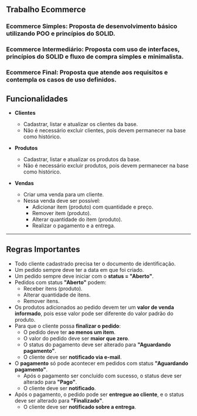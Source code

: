 ## Trabalho Ecommerce 
### Ecommerce Simples: Proposta de desenvolvimento básico utilizando POO e princípios do SOLID.
### Ecommerce Intermediário: Proposta com uso de interfaces, princípios do SOLID e fluxo de compra simples e minimalista.
### Ecommerce Final: Proposta que atende aos requisitos e contempla os casos de uso definidos.
## Funcionalidades

- **Clientes**
  - Cadastrar, listar e atualizar os clientes da base.  
  - Não é necessário excluir clientes, pois devem permanecer na base como histórico.  

- **Produtos**
  - Cadastrar, listar e atualizar os produtos da base.  
  - Não é necessário excluir produtos, pois devem permanecer na base como histórico.  

- **Vendas**
  - Criar uma venda para um cliente.  
  - Nessa venda deve ser possível:  
    - Adicionar item (produto) com quantidade e preço.  
    - Remover item (produto).  
    - Alterar quantidade do item (produto).  
    - Realizar o pagamento e a entrega.  

---

## Regras Importantes

- Todo cliente cadastrado precisa ter o documento de identificação.  
- Um pedido sempre deve ter a data em que foi criado.  
- Um pedido sempre deve iniciar com o **status = "Aberto"**.  
- Pedidos com status **"Aberto"** podem:
  - Receber itens (produto).  
  - Alterar quantidade de itens.  
  - Remover itens.  
- Os produtos adicionados ao pedido devem ter um **valor de venda informado**, pois esse valor pode ser diferente do valor padrão do produto.  
- Para que o cliente possa **finalizar o pedido**:
  - O pedido deve ter **ao menos um item**.  
  - O valor do pedido deve ser **maior que zero**.  
  - O status do pagamento deve ser alterado para **"Aguardando pagamento"**.  
  - O cliente deve ser **notificado via e-mail**.  
- O **pagamento** só pode acontecer em pedidos com status **"Aguardando pagamento"**.  
  - Após o pagamento ser concluído com sucesso, o status deve ser alterado para **"Pago"**.  
  - O cliente deve ser **notificado**.  
- Após o pagamento, o pedido pode ser **entregue ao cliente**, e o status deve ser alterado para **"Finalizado"**.  
  - O cliente deve ser **notificado sobre a entrega**.  
